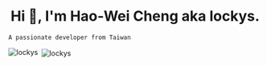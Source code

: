 <h1 align="center">Hi 👋, I'm Hao-Wei Cheng aka lockys.</h1>

```
A passionate developer from Taiwan
```

<p><img align="left" src="https://github-readme-stats.vercel.app/api/top-langs?username=lockys&show_icons=true&locale=en&layout=compact" alt="lockys" /></p>

<p>&nbsp;<img align="center" src="https://github-readme-stats.vercel.app/api?username=lockys&show_icons=true&locale=en" alt="lockys" /></p>

